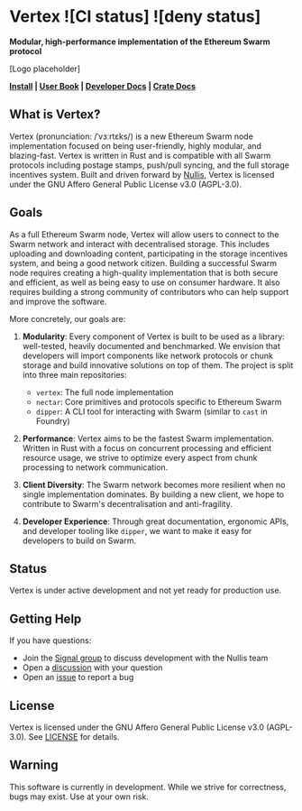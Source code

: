 # Vertex ![CI status] ![deny status]

**Modular, high-performance implementation of the Ethereum Swarm protocol**

[Logo placeholder]

**[Install](https://vertex.rs/installation) | [User Book](https://vertex.rs) | [Developer Docs](./docs) | [Crate Docs](https://vertex.rs/docs)**

## What is Vertex?

Vertex (pronunciation: /ˈvɜːrtɛks/) is a new Ethereum Swarm node implementation focused on being user-friendly, highly modular, and blazing-fast. Vertex is written in Rust and is compatible with all Swarm protocols including postage stamps, push/pull syncing, and the full storage incentives system. Built and driven forward by [Nullis](https://github.com/nullisxyz), Vertex is licensed under the GNU Affero General Public License v3.0 (AGPL-3.0).

## Goals

As a full Ethereum Swarm node, Vertex will allow users to connect to the Swarm network and interact with decentralised storage. This includes uploading and downloading content, participating in the storage incentives system, and being a good network citizen. Building a successful Swarm node requires creating a high-quality implementation that is both secure and efficient, as well as being easy to use on consumer hardware. It also requires building a strong community of contributors who can help support and improve the software.

More concretely, our goals are:

1. **Modularity**: Every component of Vertex is built to be used as a library: well-tested, heavily documented and benchmarked. We envision that developers will import components like network protocols or chunk storage and build innovative solutions on top of them. The project is split into three main repositories:
   - `vertex`: The full node implementation
   - `nectar`: Core primitives and protocols specific to Ethereum Swarm
   - `dipper`: A CLI tool for interacting with Swarm (similar to `cast` in Foundry)

2. **Performance**: Vertex aims to be the fastest Swarm implementation. Written in Rust with a focus on concurrent processing and efficient resource usage, we strive to optimize every aspect from chunk processing to network communication.

3. **Client Diversity**: The Swarm network becomes more resilient when no single implementation dominates. By building a new client, we hope to contribute to Swarm's decentralisation and anti-fragility.

4. **Developer Experience**: Through great documentation, ergonomic APIs, and developer tooling like `dipper`, we want to make it easy for developers to build on Swarm.

## Status

Vertex is under active development and not yet ready for production use.

## Getting Help

If you have questions:

- Join the [Signal group](https://signal.group/#CjQKIHNV-kWphhtnpwS3zywC7LRr5BEW9Q1XyDl2qZtL2WYqEhAyO0c8tGmrQDmEsY15rALt) to discuss development with the Nullis team
- Open a [discussion](https://github.com/nullisxyz/vertex/discussions/new) with your question
- Open an [issue](https://github.com/nullisxyz/vertex/issues/new) to report a bug

## License

Vertex is licensed under the GNU Affero General Public License v3.0 (AGPL-3.0). See [LICENSE](./LICENSE) for details.

## Warning

This software is currently in development. While we strive for correctness, bugs may exist. Use at your own risk.
